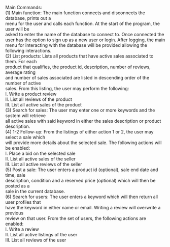 Main Commands:<br/>
(1) Main	function:	The	main	function	connects	and	disconnects	the	database,	prints	out	a	
menu	for	the	user	and	calls	each	function.	At	the	start	of	the	program,	the	user	will	be	
asked	to	enter	the	name	of	the	database	to	connect	to.	Once	connected	the	user	has	
the	option	to	sign	up	as	a	new	user	or	login.	After	logging,	the	main	menu	for	
interacting	with	the	database	will	be	provided	allowing	the	following	interactions.<br/>
(2) List	products: Lists	all	products	that	have	active	sales	associated	to	them.	For	each	
product	that	qualifies,	the	product	id,	description,	number	of	reviews,	average	rating	
and	number	of	sales	associated	are	listed	in	descending	order	of	the	number	of	active	
sales. From this	listing,	the	user	may	perform	the	following:<br/>
I. Write	a	product	review<br/>
II. List	all	reviews	of	the	product<br/>
III. List	all	active	sales of	the	product<br/>
(3) Search	for	sales:	The	user	may	enter	one	or	more	keywords	and	the	system	will	retrieve	
all	active	sales	with	said	keyword	in	either	the	sales	description	or	product	description.	<br/>
(4) 1-2	Follow-up:	From	the	listings	of	either	action	1	or	2,	the	user	may	select	a	sale	which	
will	provide	more	details	about	the	selected        sale.	The	following	actions	will	be	enabled:<br/>
I. Place	a bid	on	the	selected	sale<br/>
II. List	all	active	sales	of	the	seller<br/>
III. List	all	active	reviews	of	the	seller<br/>
(5) Post	a	sale:	The	user	enters	a	product	id	(optional),	sale	end	date	and	time,	sale	
description,	condition	and	a	reserved	price (optional) which	will	then	be	posted	as	a	
sale	in	the	current	database.<br/>
(6) Search	for	users:	The	user	enters	a	keyword	which	will	then	return	all	user	profiles	that	
have	the	keyword	in	either	name	or	email. Writing a	review	will	overwrite	a	previous	
review on	that	user. From	the	set	of	users,	the	following	actions	are	enabled:<br/>
I. Write	a	review<br/>
II. List	all	active	listings	of	the	user<br/>
III. List	all	reviews	of	the	user<br/>
